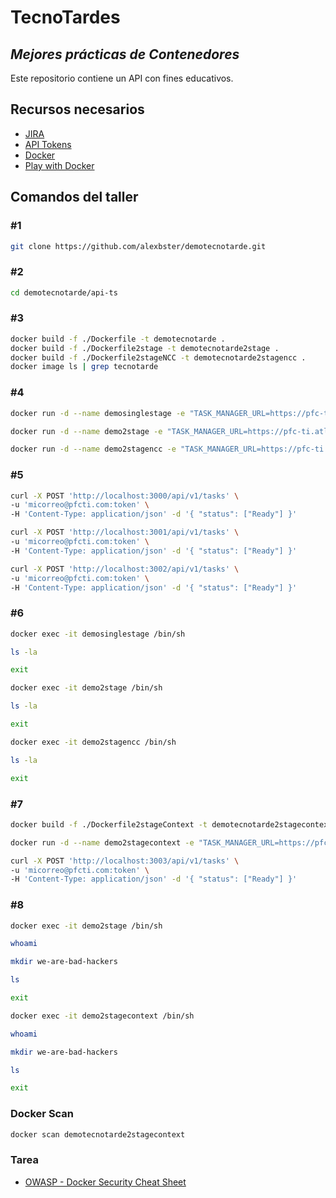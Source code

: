 # TecnoTardes
## _Mejores prácticas de Contenedores_

Este repositorio contiene un API con fines educativos.

## Recursos necesarios

- [JIRA](https://pfc-ti.atlassian.net/jira/dashboards/last-visited)
- [API Tokens](https://id.atlassian.com/manage-profile/security/api-tokens)
- [Docker](https://www.docker.com)
- [Play with Docker](https://labs.play-with-docker.com)

## Comandos del taller

### #1

```sh
git clone https://github.com/alexbster/demotecnotarde.git
```
### #2

```sh
cd demotecnotarde/api-ts
```
### #3

```sh
docker build -f ./Dockerfile -t demotecnotarde .
docker build -f ./Dockerfile2stage -t demotecnotarde2stage .
docker build -f ./Dockerfile2stageNCC -t demotecnotarde2stagencc .
docker image ls | grep tecnotarde
```

### #4

```sh
docker run -d --name demosinglestage -e "TASK_MANAGER_URL=https://pfc-ti.atlassian.net" -p 3000:8080 demotecnotarde

docker run -d --name demo2stage -e "TASK_MANAGER_URL=https://pfc-ti.atlassian.net" -p 3001:8080 demotecnotarde2stage

docker run -d --name demo2stagencc -e "TASK_MANAGER_URL=https://pfc-ti.atlassian.net" -p 3002:8080 demotecnotarde2stagencc
```

### #5

```sh
curl -X POST 'http://localhost:3000/api/v1/tasks' \
-u 'micorreo@pfcti.com:token' \
-H 'Content-Type: application/json' -d '{ "status": ["Ready"] }'
```

```sh
curl -X POST 'http://localhost:3001/api/v1/tasks' \
-u 'micorreo@pfcti.com:token' \
-H 'Content-Type: application/json' -d '{ "status": ["Ready"] }'
```

```sh
curl -X POST 'http://localhost:3002/api/v1/tasks' \
-u 'micorreo@pfcti.com:token' \
-H 'Content-Type: application/json' -d '{ "status": ["Ready"] }'
```

### #6

```sh
docker exec -it demosinglestage /bin/sh
```

```sh
ls -la
```

```sh
exit
```

```sh
docker exec -it demo2stage /bin/sh
```

```sh
ls -la
```

```sh
exit
```

```sh
docker exec -it demo2stagencc /bin/sh
```

```sh
ls -la
```

```sh
exit
```

### #7

```sh
docker build -f ./Dockerfile2stageContext -t demotecnotarde2stagecontext .

docker run -d --name demo2stagecontext -e "TASK_MANAGER_URL=https://pfc-ti.atlassian.net" -p 3003:8080 demotecnotarde2stagecontext
```

```sh
curl -X POST 'http://localhost:3003/api/v1/tasks' \
-u 'micorreo@pfcti.com:token' \
-H 'Content-Type: application/json' -d '{ "status": ["Ready"] }'
```

### #8

```sh
docker exec -it demo2stage /bin/sh
```

```sh
whoami
```

```sh
mkdir we-are-bad-hackers
```

```sh
ls
```

```sh
exit
```

```sh
docker exec -it demo2stagecontext /bin/sh
```

```sh
whoami
```

```sh
mkdir we-are-bad-hackers
```

```sh
ls
```

```sh
exit
```

### Docker Scan
```sh
docker scan demotecnotarde2stagecontext
```

### Tarea

- [OWASP - Docker Security Cheat Sheet](https://cheatsheetseries.owasp.org/cheatsheets/Docker_Security_Cheat_Sheet.html)